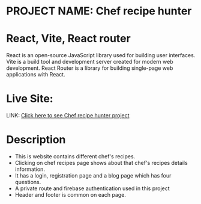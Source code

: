 # PROJECT NAME: Chef recipe hunter

# React, Vite, React router
React is an open-source JavaScript library used for building user interfaces.
Vite is a build tool and development server created for modern web development.
React Router is a library for building single-page web applications with React. 
 

# Live Site: 
LINK: [Click here to see Chef recipe hunter project](https://chef-recipe-client-asg-10.web.app) 

# Description
* This is website contains different chef's recipes.
* Clicking on chef recipes page shows about that chef's recipes details information.
* It has a login, registration page and a blog page which has four questions.
* A private route and firebase authentication used in this project
* Header and footer is common on each page.
